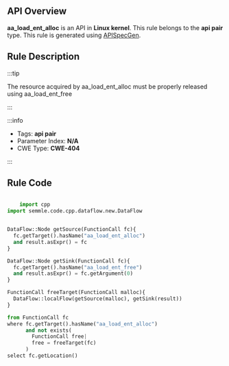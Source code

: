---
---


## API Overview
**aa_load_ent_alloc** is an API in **Linux kernel**. This rule belongs to the **api pair** type. This rule is generated using [APISpecGen](../../tools/APISpecGen).
## Rule Description

:::tip

The resource acquired by aa_load_ent_alloc must be properly released using aa_load_ent_free

:::

:::info

- Tags: **api pair**
- Parameter Index: **N/A**
- CWE Type: **CWE-404**

:::

## Rule Code
```python

    import cpp
import semmle.code.cpp.dataflow.new.DataFlow


DataFlow::Node getSource(FunctionCall fc){
  fc.getTarget().hasName("aa_load_ent_alloc")
  and result.asExpr() = fc
}

DataFlow::Node getSink(FunctionCall fc){
  fc.getTarget().hasName("aa_load_ent_free")
  and result.asExpr() = fc.getArgument(0)
}

FunctionCall freeTarget(FunctionCall malloc){
  DataFlow::localFlow(getSource(malloc), getSink(result))
}

from FunctionCall fc
where fc.getTarget().hasName("aa_load_ent_alloc")
      and not exists(
        FunctionCall free| 
        free = freeTarget(fc)
      )
select fc.getLocation()

    
```